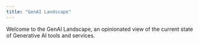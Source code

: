 ```yaml
---
title: "GenAI Landscape"
---
```


Welcome to the GenAI Landscape, an opinionated view of the current state of Generative AI tools and services.